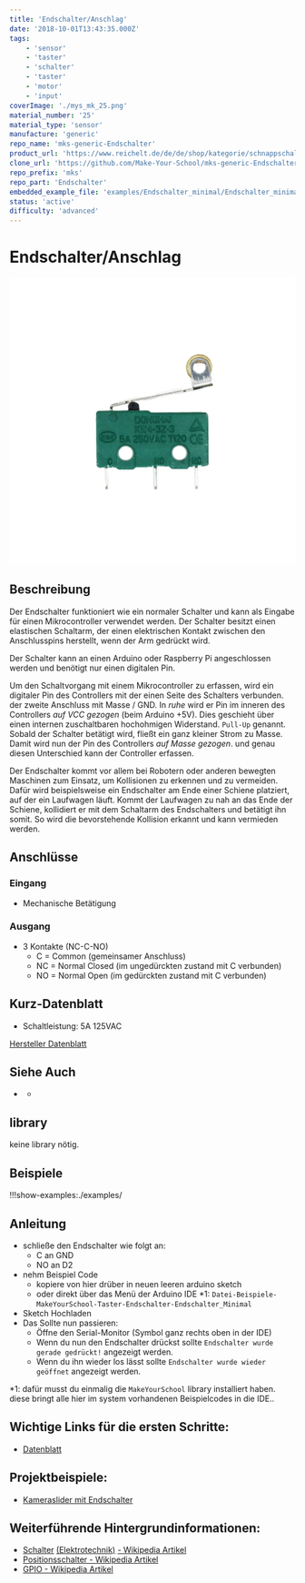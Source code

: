 ```yaml
---
title: 'Endschalter/Anschlag'
date: '2018-10-01T13:43:35.000Z'
tags:
    - 'sensor'
    - 'taster'
    - 'schalter'
    - 'taster'
    - 'motor'
    - 'input'
coverImage: './mys_mk_25.png'
material_number: '25'
material_type: 'sensor'
manufacture: 'generic'
repo_name: 'mks-generic-Endschalter'
product_url: 'https://www.reichelt.de/de/de/shop/kategorie/schnappschalter_endschalter-7599'
clone_url: 'https://github.com/Make-Your-School/mks-generic-Endschalter.git'
repo_prefix: 'mks'
repo_part: 'Endschalter'
embedded_example_file: 'examples/Endschalter_minimal/Endschalter_minimal.ino'
status: 'active'
difficulty: 'advanced'
---
```


# Endschalter/Anschlag

![Endschalter/Anschlag](./mys_mk_25.png)

## Beschreibung

Der Endschalter funktioniert wie ein normaler Schalter und kann als Eingabe für einen Mikrocontroller verwendet werden. 
Der Schalter besitzt einen elastischen Schaltarm, der einen elektrischen Kontakt zwischen den Anschlusspins herstellt, wenn der Arm gedrückt wird.

<!-- more_details -->

Der Schalter kann an einen Arduino oder Raspberry Pi angeschlossen werden und benötigt nur einen digitalen Pin.

Um den Schaltvorgang mit einem Mikrocontroller zu erfassen, wird ein digitaler Pin des Controllers mit der einen Seite des Schalters verbunden.
der zweite Anschluss mit Masse / GND.
In *ruhe* wird er Pin im inneren des Controllers *auf VCC gezogen*  (beim Arduino +5V). 
Dies geschieht über einen internen zuschaltbaren hochohmigen Widerstand. `Pull-Up` genannt.
Sobald der Schalter betätigt wird, fließt ein ganz kleiner Strom zu Masse.
Damit wird nun der Pin des Controllers *auf Masse gezogen*.
und genau diesen Unterschied kann der Controller erfassen.

Der Endschalter kommt vor allem bei Robotern oder anderen bewegten Maschinen zum Einsatz, um Kollisionen zu erkennen und zu vermeiden. 
Dafür wird beispielsweise ein Endschalter am Ende einer Schiene platziert, auf der ein Laufwagen läuft. 
Kommt der Laufwagen zu nah an das Ende der Schiene, kollidiert er mit dem Schaltarm des Endschalters und betätigt ihn somit. 
So wird die bevorstehende Kollision erkannt und kann vermieden werden.


## Anschlüsse

### Eingang

-   Mechanische Betätigung

### Ausgang

-   3 Kontakte (NC-C-NO)
    -   C = Common (gemeinsamer Anschluss)
    -   NC = Normal Closed (im ungedürckten zustand mit C verbunden)
    -   NO = Normal Open (im gedürckten zustand mit C verbunden)

## Kurz-Datenblatt

-   Schaltleistung: 5A 125VAC

[Hersteller Datenblatt](https://asset.conrad.com/media10/add/160267/c1/-/de/000707243DS01/datenblatt-707243-hartmann-mikroschalter-mbb1-01-a-01-c-09-a-250-vac-5-a-1-x-einein-tastend-1-st.pdf)


## Siehe Auch

-   -

## library

keine library nötig.


## Beispiele

!!!show-examples:./examples/



## Anleitung

-   schließe den Endschalter wie folgt an:
    -   C an GND
    -   NO an D2
-   nehm Beispiel Code
    -   kopiere von hier drüber in neuen leeren arduino sketch
    -   oder direkt über das Menü der Arduino IDE \*1:
        `Datei-Beispiele-MakeYourSchool-Taster-Endschalter-Endschalter_Minimal`
-   Sketch Hochladen
-   Das Sollte nun passieren:
    -   Öffne den Serial-Monitor (Symbol ganz rechts oben in der IDE)
    -   Wenn du nun den Endschalter drückst sollte `Endschalter wurde gerade gedrückt!` angezeigt werden.
    -   Wenn du ihn wieder los lässt sollte `Endschalter wurde wieder geöffnet` angezeigt werden.

\*1: dafür musst du einmalig die `MakeYourSchool` library installiert haben.
diese bringt alle hier im system vorhandenen Beispielcodes in die IDE..



## Wichtige Links für die ersten Schritte:

- [Datenblatt](https://asset.conrad.com/media10/add/160267/c1/-/de/000707243DS01/datenblatt-707243-hartmann-mikroschalter-mbb1-01-a-01-c-09-a-250-vac-5-a-1-x-einein-tastend-1-st.pdf)

## Projektbeispiele:

- [Kameraslider mit Endschalter](http://hmr-video.de/slider.html)

## Weiterführende Hintergrundinformationen:

- [Schalter](<https://de.wikipedia.org/wiki/Schalter_(Elektrotechnik)>) [(Elektrotechnik)](<https://de.wikipedia.org/wiki/Schalter_(Elektrotechnik)>) [- Wikipedia Artikel](<https://de.wikipedia.org/wiki/Schalter_(Elektrotechnik)>)
- [Positionsschalter - Wikipedia Artikel](https://de.wikipedia.org/wiki/Positionsschalter)
- [GPIO - Wikipedia Artikel](https://de.wikipedia.org/wiki/Allzweckeingabe/-ausgabe)

